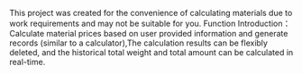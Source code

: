 This project was created for the convenience of calculating materials due to work requirements and may not be suitable for you.
Function Introduction：
Calculate material prices based on user provided information and generate records (similar to a calculator),The calculation results can be flexibly deleted, and the historical total weight and total amount can be calculated in real-time.
